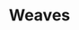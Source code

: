 ---
layout: page
title: Weaves
menu_title: Weaves
description: 'Description'
permalink: /weaves/
---